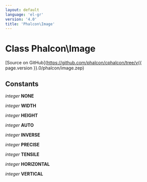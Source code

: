 ```yaml
---
layout: default
language: 'el-gr'
version: '4.0'
title: 'Phalcon\Image'
---
```

# Class **Phalcon\Image**

[Source on GitHub](https://github.com/phalcon/cphalcon/tree/v{{ page.version }}.0/phalcon/image.zep)

## Constants

*integer* **NONE**

*integer* **WIDTH**

*integer* **HEIGHT**

*integer* **AUTO**

*integer* **INVERSE**

*integer* **PRECISE**

*integer* **TENSILE**

*integer* **HORIZONTAL**

*integer* **VERTICAL**
